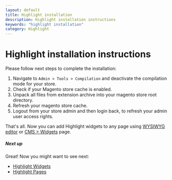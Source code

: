 ```yaml
---
layout: default
title: Highlight installation
description: Highlight installation instructions
keywords: "highlight installation"
category: Highlight
---
```


# Highlight installation instructions

Please follow next steps to complete the installation:

1. Navigate to `Admin > Tools > Compilation` and deactivate the compilation
    mode for your store.
2. Check if your Magento store cache is enabled.
3. Unpack all files from extension archive into your magento store root directory.
4. Refresh your magento store cache.
5. Logout from your store admin and then login back, to refresh your admin user 
    access rights.

That's all. Now you can add Highlight widgets to any page using 
[WYSIWYG editor][usage_wysiwyg_editor] or [CMS > Widgets][usage_widgets_page]
page.

##### Next up

Great! Now you might want to see next: 

- [Highlight Widgets](/m1/extensions/highlight/widgets/)
- [Highlight Pages](/m1/extensions/highlight/pages/)

[usage_wysiwyg_editor]: /m1/extensions/highlight/widgets/usage/#wysiwyg-editor
[usage_widgets_page]: /m1/extensions/highlight/widgets/usage/#widgets-page
